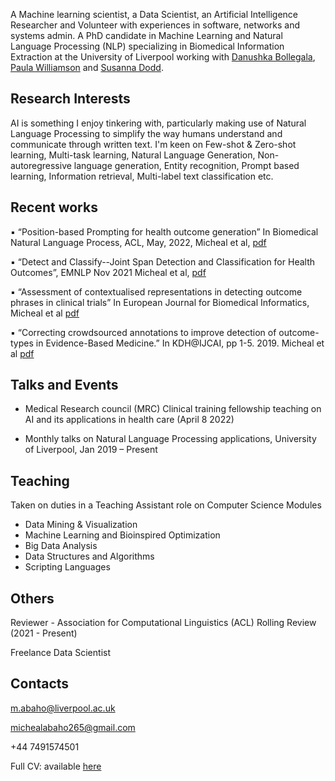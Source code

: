 A Machine learning scientist, a Data Scientist, an Artificial Intelligence Researcher and Volunteer with experiences in software, networks and systems admin. A PhD candidate in Machine Learning and Natural Language Processing (NLP) specializing in Biomedical Information Extraction at the University of Liverpool working with [Danushka Bollegala](https://danushka.net/), [Paula Williamson](https://www.liverpool.ac.uk/population-health/staff/paula-williamson/) and [Susanna Dodd](https://www.liverpool.ac.uk/population-health/staff/susanna-dodd/).

## Research Interests

AI is something I enjoy tinkering with, particularly making use of Natural Language Processing to simplify the way humans understand and communicate through written text. I'm keen on Few-shot & Zero-shot learning, Multi-task learning, Natural Language Generation, Non-autoregressive language generation, Entity recognition, Prompt based learning, Information retrieval, Multi-label text classification etc.

## Recent works
▪ “Position-based Prompting for health outcome generation” In Biomedical Natural Language
Process, ACL, May, 2022, Micheal et al, [pdf](https://arxiv.org/pdf/2204.03489.pdf)

▪ “Detect and Classify--Joint Span Detection and Classification for Health Outcomes”, EMNLP Nov 2021
Micheal et al, [pdf](https://aclanthology.org/2021.emnlp-main.686/)

▪ “Assessment of contextualised representations in detecting outcome phrases in clinical trials” In
European Journal for Biomedical Informatics, Micheal et al [pdf](https://bit.ly/3H6Vv0j)

▪ “Correcting crowdsourced annotations to improve detection of outcome-types in Evidence-Based
Medicine.” In KDH@IJCAI, pp 1-5. 2019.  Micheal et al  [pdf](http://ceur-ws.org/Vol-2429/)

## Talks and Events
- Medical Research council (MRC) Clinical training fellowship teaching on AI and its applications in health care (April 8 2022)

- Monthly talks on Natural Language Processing applications, University of Liverpool, Jan 2019 – Present

## Teaching
Taken on duties in a Teaching Assistant role on Computer Science Modules
- Data Mining & Visualization
- Machine Learning and Bioinspired Optimization
- Big Data Analysis
- Data Structures and Algorithms
- Scripting Languages

## Others
Reviewer - Association for Computational Linguistics (ACL) Rolling Review (2021 - Present)

Freelance Data Scientist

## Contacts
m.abaho@liverpool.ac.uk

michealabaho265@gmail.com

+44 7491574501

Full CV: available [here](https://drive.google.com/file/d/1GPDRnm2HguVPj9womilsyNEb8C9ns7qU/view?usp=sharing)
